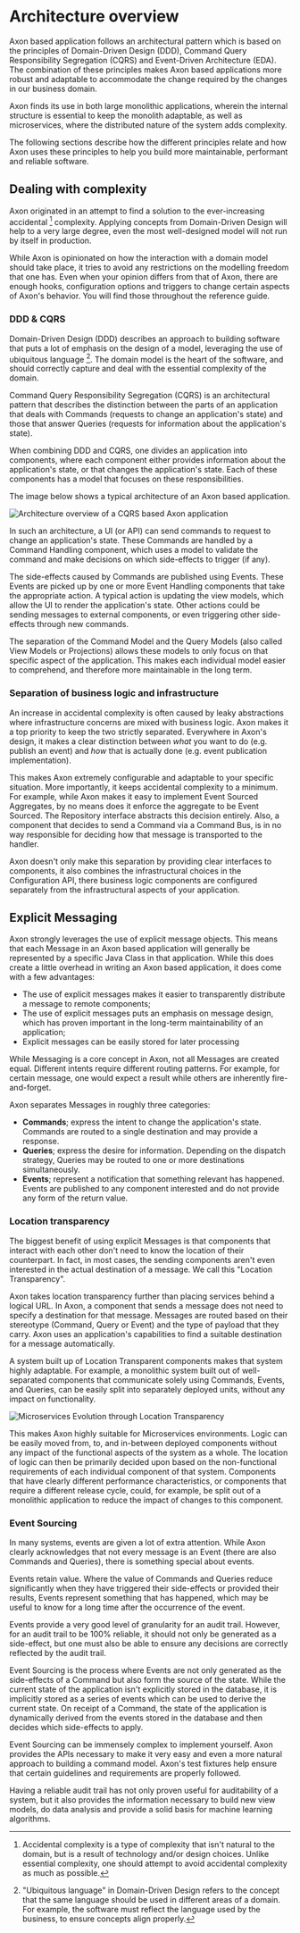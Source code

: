 # Architecture overview

Axon based application follows an architectural pattern which is based on the principles of Domain-Driven Design (DDD), 
Command Query Responsibility Segregation (CQRS) and Event-Driven Architecture (EDA). The combination of these principles
makes Axon based applications more robust and adaptable to accommodate the change required by the changes in our business domain. 

Axon finds its use in both large monolithic applications, wherein the internal structure is essential to keep the monolith
adaptable, as well as microservices, where the distributed nature of the system adds complexity.

The following sections describe how the different principles relate and how Axon uses these principles to help you build
more maintainable, performant and reliable software.

## Dealing with complexity

Axon originated in an attempt to find a solution to the ever-increasing accidental [^1] complexity. Applying concepts
from Domain-Driven Design will help to a very large degree, even the most well-designed model will not run by itself in
production.

While Axon is opinionated on how the interaction with a domain model should take place, it tries to avoid any 
restrictions on the modelling freedom that one has. Even when your opinion differs from that of Axon, there are enough
hooks, configuration options and triggers to change certain aspects of Axon's behavior. You will find those throughout 
the reference guide.

### DDD & CQRS

Domain-Driven Design (DDD) describes an approach to building software that puts a lot of emphasis on the design of a
model, leveraging the use of ubiquitous language [^2]. The domain model is the heart of the software, and should
correctly capture and deal with the essential complexity of the domain.

Command Query Responsibility Segregation (CQRS) is an architectural pattern that describes the distinction between the parts of
an application that deals with Commands (requests to change an application's state) and those that answer Queries 
(requests for information about the application's state).

When combining DDD and CQRS, one divides an application into components, where each component either provides information about the application's state,
or that changes the application's state. Each of these components has a model that focuses on these responsibilities.

The image below shows a typical architecture of an Axon based application.

![Architecture overview of a CQRS based Axon application](/.gitbook/assets/architecture-overview.png)

In such an architecture, a UI (or API) can send commands to request to change an application's state. These Commands are handled
by a Command Handling component, which uses a model to validate the command and make decisions on which side-effects
to trigger (if any). 

The side-effects caused by Commands are published using Events. These Events are picked up by one or more Event Handling 
components that take the appropriate action. A typical action is updating the view models, which allow the UI to render
the application's state. Other actions could be sending messages to external components, or even triggering other 
side-effects through new commands. 

The separation of the Command Model and the Query Models (also called View Models or Projections) allows these models
to only focus on that specific aspect of the application. This makes each individual model easier to comprehend, and
therefore more maintainable in the long term.

### Separation of business logic and infrastructure

An increase in accidental complexity is often caused by leaky abstractions where infrastructure concerns are mixed with 
business logic. Axon makes it a top priority to keep the two strictly separated. Everywhere in Axon's design, it makes
a clear distinction between _what_ you want to do (e.g. publish an event) and _how_ that is actually done (e.g. event 
publication implementation).

This makes Axon extremely configurable and adaptable to your specific situation. More importantly, it keeps
accidental complexity to a minimum. For example, while Axon makes it easy to implement Event Sourced Aggregates, by no
means does it enforce the aggregate to be Event Sourced. The Repository interface abstracts this decision entirely. Also,
a component that decides to send a Command via a Command Bus, is in no way responsible for deciding how that message
is transported to the handler.

Axon doesn't only make this separation by providing clear interfaces to components, it also combines the infrastructural
choices in the Configuration API, there business logic components are configured separately from the infrastructural
aspects of your application.

## Explicit Messaging

Axon strongly leverages the use of explicit message objects. This means that each Message in an Axon based application
will generally be represented by a specific Java Class in that application. While this does create a little overhead in
writing an Axon based application, it does come with a few advantages:

 * The use of explicit messages makes it easier to transparently distribute a message to remote components;
 * The use of explicit messages puts an emphasis on message design, which has proven important in the long-term
   maintainability of an application;
 * Explicit messages can be easily stored for later processing

While Messaging is a core concept in Axon, not all Messages are created equal. Different intents require different routing
patterns. For example, for certain message, one would expect a result while others are inherently fire-and-forget. 

Axon separates Messages in roughly three categories:
 * **Commands**; express the intent to change the application's state. Commands are routed to a single destination and may provide a response.
 * **Queries**; express the desire for information. Depending on the dispatch strategy, Queries may be routed to one or more destinations simultaneously.
 * **Events**; represent a notification that something relevant has happened. Events are published to any component interested and do not provide any form of the return value.

### Location transparency

The biggest benefit of using explicit Messages is that components that interact with each other don't need to know the
location of their counterpart. In fact, in most cases, the sending components aren't even interested in the actual 
destination of a message. We call this "Location Transparency".

Axon takes location transparency further than placing services behind a logical URL. In Axon, a component that sends a
message does not need to specify a destination for that message. Messages are routed based on their stereotype (Command, Query 
or Event) and the type of payload that they carry. Axon uses an application's capabilities to find a suitable destination
for a message automatically. 

A system built up of Location Transparent components makes that system highly adaptable. For example, a monolithic system
built out of well-separated components that communicate solely using Commands, Events, and Queries, can be easily split
into separately deployed units, without any impact on functionality. 

![Microservices Evolution through Location Transparency](/.gitbook/assets/location-transparency.png)

This makes Axon highly suitable for Microservices environments. Logic can be easily moved from, to, and in-between deployed 
components without any impact of the functional aspects of the system as a whole. The location of logic can then be primarily
decided upon based on the non-functional requirements of each individual component of that system. Components that have
clearly different performance characteristics, or components that require a different release cycle, could, for example,
be split out of a monolithic application to reduce the impact of changes to this component.

### Event Sourcing

In many systems, events are given a lot of extra attention. While Axon clearly acknowledges that not every message is an
Event (there are also Commands and Queries), there is something special about events.

Events retain value. Where the value of Commands and Queries reduce significantly when they have triggered their 
side-effects or provided their results, Events represent something that has happened, which may be useful to know for a 
long time after the occurrence of the event.

Events provide a very good level of granularity for an audit trail. However, for an audit trail to be 100% reliable, it should not only be generated as a side-effect, but one must also be able to ensure any decisions are correctly reflected
by the audit trail.


Event Sourcing is the process where Events are not only generated as the side-effects of a Command but also form the source
of the state. While the current state of the application isn't explicitly stored in the database, it is implicitly stored as a series of events which can be used to derive the current state. On receipt of a Command, the state of the application is dynamically derived from the events stored in the database and then decides which side-effects to apply.  

Event Sourcing can be immensely complex to implement yourself. Axon provides the APIs necessary to make it very easy and
even a more natural approach to building a command model. Axon's test fixtures help ensure that certain guidelines and
requirements are properly followed.

Having a reliable audit trail has not only proven useful for auditability of a system, but it also provides the information
necessary to build new view models, do data analysis and provide a solid basis for machine learning algorithms.

[^1]: Accidental complexity is a type of complexity that isn't natural to the domain, but is a result of technology and/or design choices. Unlike essential complexity, one should attempt to avoid accidental complexity as much as possible.

[^2]: "Ubiquitous language" in Domain-Driven Design refers to the concept that the same language should be used in different areas of a domain. For example, the software must reflect the language used by the business, to ensure concepts align properly.
